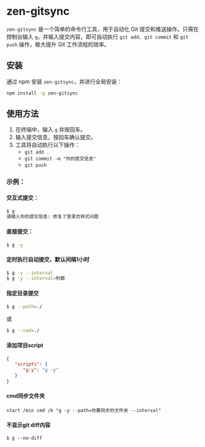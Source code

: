 
# zen-gitsync

`zen-gitsync` 是一个简单的命令行工具，用于自动化 Git 提交和推送操作。只需在控制台输入 `g`，并输入提交内容，即可自动执行 `git add`、`git commit` 和 `git push` 操作，极大提升 Git 工作流程的效率。

## 安装

通过 npm 安装 `zen-gitsync`，并进行全局安装：

```bash
npm install -g zen-gitsync
```

## 使用方法

1. 在终端中，输入 `g` 并按回车。
2. 输入提交信息，按回车确认提交。
3. 工具将自动执行以下操作：
    - `git add .`
    - `git commit -m "你的提交信息"`
    - `git push`

### 示例：
#### 交互式提交：
```bash
$ g
请输入你的提交信息: 修复了登录页样式问题
```
#### 直接提交：
```bash
$ g -y
```
#### 定时执行自动提交，默认间隔1小时
```bash
$ g -y --interval
$ g -y --interval=秒数 
```
#### 指定目录提交
```bash
$ g --path=./
```
或
```bash
$ g --cwd=./
```

#### 添加项目script
```json
{
   "scripts": {
      "g:y": "g -y"
   }
}
```

#### cmd同步文件夹
```shell
start /min cmd /k "g -y --path=你要同步的文件夹 --interval"
```

#### 不显示git diff内容
```shell
$ g --no-diff
```
